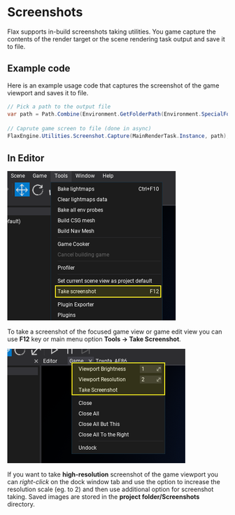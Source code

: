 # Screenshots

Flax supports in-build screenshots taking utilities. You game capture the contents of the render target or the scene rendering task output and save it to file.

## Example code

Here is an example usage code that captures the screenshot of the game viewport and saves it to file.

```cs
// Pick a path to the output file
var path = Path.Combine(Environment.GetFolderPath(Environment.SpecialFolder.Desktop), "screenshot.png");

// Caprute game screen to file (done in async)
FlaxEngine.Utilities.Screenshot.Capture(MainRenderTask.Instance, path);
```

## In Editor

![Editor Viewport Screenshot](media/viewport-screenshot-2.png)

To take a screenshot of the focused game view or game edit view you can use **F12** key or main menu option **Tools -> Take Screenshot**.

![Game Viewport Screenshot](media/viewport-screenshot-1.png)

If you want to take **high-resolution** screenshot of the game viewport you can *right-click* on the dock window tab and use the option to increase the resolution scale (eg. to 2) and then use additional option for screenshot taking. Saved images are stored in the **project folder/Screenshots** directory.

